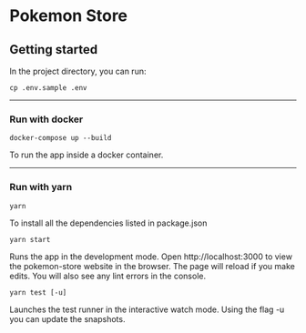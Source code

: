 # Pokemon Store

## Getting started
In the project directory, you can run:

```console
cp .env.sample .env
```

---

### Run with docker

```console
docker-compose up --build
```

To run the app inside a docker container.

---

### Run with yarn

```console
yarn
```

To install all the dependencies listed in package.json

```console
yarn start
```

Runs the app in the development mode.
Open http://localhost:3000 to view the pokemon-store website in the browser.
The page will reload if you make edits.
You will also see any lint errors in the console.

```console
yarn test [-u]
```

Launches the test runner in the interactive watch mode.
Using the flag -u you can update the snapshots.